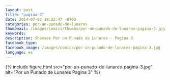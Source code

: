 ```yaml
---
layout: post
title: "pagina 3"
date: 2014-07-02 18:22:47 -0700
categories: por-un-punado-de-lunares
thumbnail: /images/comics/thumbs/por-un-punado-de-lunares-pagina-3.jpg
keywords: 
description: Shamsee Por un Punado de Lunares - Pagina 3
facebook_type: 
facebook_image: /images/comics/por-un-punado-de-lunares-pagina-3.jpg
language: es
---
```


{% include figure.html src="por-un-punado-de-lunares-pagina-3.jpg" alt="Por un Punado de Lunares Pagina 3" %}